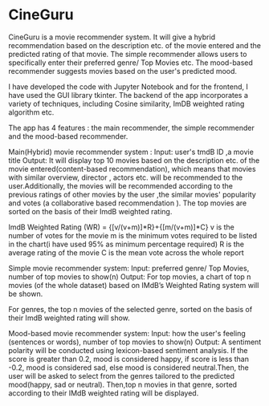 # CineGuru
CineGuru is a movie recommender system.  It will give a hybrid recommendation based on the description etc. of the movie entered and the predicted rating of that movie. The simple recommender allows users to specifically enter their preferred genre/ Top Movies etc. The mood-based recommender suggests movies based on the user's predicted mood.


I have developed the code with Jupyter Notebook and for the frontend, I have used the GUI library tkinter. The backend of the app incorporates a variety of techniques, including Cosine similarity, ImDB weighted rating algorithm etc.

The app has 4 features : the main recommender, the simple recommender and the mood-based recommender.

Main(Hybrid) movie recommender system : 
Input: user's tmdB ID ,a movie title
Output: It will display top 10 movies based on the description etc. of the movie entered(content-based recommendation), which means that movies with similar overview, director , actors etc. will be recommended to the user.Additionally, the movies will be recommended according to the previous ratings of other movies by the user ,the similar movies' popularity and votes (a collaborative based recommendation ). The top movies are sorted on the basis of their ImdB weighted rating.

ImdB Weighted Rating (WR) =  {[v/(v+m)]*R}+{[m/(v+m)]*C}
v is the number of votes for the movie
m is the minimum votes required to be listed in the chart(i have used 95% as minimum percentage required)
R is the average rating of the movie
C is the mean vote across the whole report

Simple movie recommender system:
Input: preferred genre/ Top Movies, number of top movies to show(n)
Output:
For top movies, a chart of top n movies (of the whole dataset) based on IMdB’s Weighted Rating system will be shown.

For genres, the top n movies of the selected genre, sorted on the basis of their ImdB weighted rating will show.

Mood-based movie recommender system:
Input: how the user's feeling (sentences or words), number of top movies to show(n)
Output: A sentiment polarity will be conducted using lexicon-based sentiment analysis.
If the score is greater than 0.2, mood is considered happy, if score is less than -0.2, mood is considered sad, else mood  is considered neutral.Then, the user will be asked to select from the genres tailored to the predicted mood(happy, sad or neutral). Then,top n movies in that genre, sorted according to their IMdB weighted rating will be displayed.

